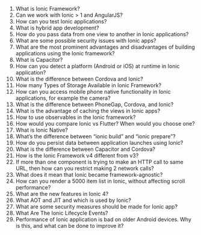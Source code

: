 1. What is Ionic Framework?
2. Can we work with Ionic > 1 and AngularJS?
3. How can you test Ionic applications?
4. What is hybrid app development?
5. How do you pass data from one view to another in Ionic applications?
6. What are some possible security issues with Ionic apps?
7. What are the most prominent advantages and disadvantages of building applications using the Ionic framework?
8. What is Capacitor?
9. How can you detect a platform (Android or iOS) at runtime in Ionic application?
10. What is the difference between Cordova and Ionic?
11. How many Types of Storage Available in Ionic Framework?
12. How can you access mobile phone native functionality in Ionic applications, for example the camera?
13. What is the difference between PhoneGap, Cordova, and Ionic?
14. What is the advantage of caching the views in Ionic apps?
15. How to use observables in the Ionic framework?
16. How would you compare Ionic vs Flutter? When would you choose one?
17. What is Ionic Native?
18. What’s the difference between “ionic build” and “ionic prepare”?
19. How do you persist data between application launches using Ionic?
20. What is the difference between Capacitor and Cordova?
21. How is the Ionic Framework v4 different from v3?
22. If more than one component is trying to make an HTTP call to same URL, then how can you restrict making 2 network calls?
23. What does it mean that Ionic became framework-agnostic?
24. How can you render a 5000 item list in Ionic, without affecting scroll performance?
25. What are the new features in Ionic 4?
26. What AOT and JIT and which is used by Ionic?
27. What are some security measures should be made for Ionic app?
28. What Are The Ionic Lifecycle Events?
29. Performance of Ionic application is bad on older Android devices. Why is this, and what can be done to improve it?
